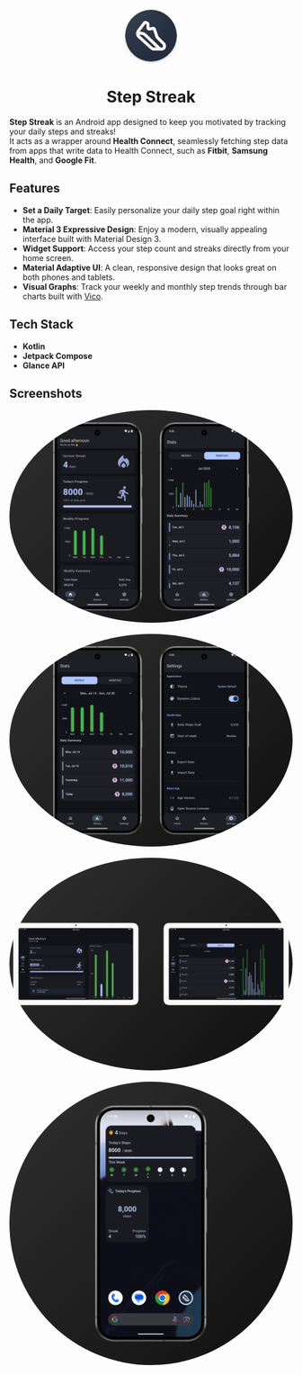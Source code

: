 <div align="center">
  <img style="border-radius: 50%" src="app/src/main/res/mipmap-xxxhdpi/ic_launcher.png" width="100px">
  <h1>Step Streak</h1>
</div>

**Step Streak** is an Android app designed to keep you motivated by tracking your daily steps and streaks!  
It acts as a wrapper around **Health Connect**, seamlessly fetching step data from apps that write data to Health Connect, such as **Fitbit**, **Samsung Health**, and **Google Fit**.

## Features

- **Set a Daily Target**: Easily personalize your daily step goal right within the app.
- **Material 3 Expressive Design**: Enjoy a modern, visually appealing interface built with Material Design 3.
- **Widget Support**: Access your step count and streaks directly from your home screen.
- **Material Adaptive UI**: A clean, responsive design that looks great on both phones and tablets.
- **Visual Graphs**: Track your weekly and monthly step trends through bar charts built with [Vico](https://github.com/patrykandpatrick/vico).


## Tech Stack

- **Kotlin**
- **Jetpack Compose**
- **Glance API**

## Screenshots


<div align="center">
  <img style="border-radius: 50%" src="readme_images/home.png" width="800px" style = padding: 10px>
</div>
<br>
<div align="center">
  <img style="border-radius: 50%" src="readme_images/settings.png" width="800px" style = padding: 10px>
</div>
<br>
<div align="center">
  <img style="border-radius: 50%" src="readme_images/tablet.png" width="800px" style = padding: 10px>
</div>
<br>
<div align="center">
  <img style="border-radius: 50%" src="readme_images/widget.png" width="800px" style = padding: 10px>
</div>